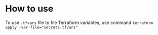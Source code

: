 # How to use

To use `.tfvars` file to file Terraform variables, use command `terraform apply -var-file="secrets.tfvars"`